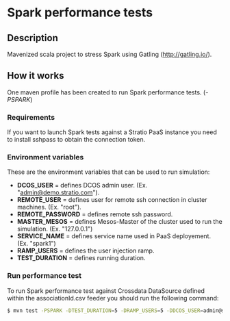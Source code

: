 
# Spark performance tests

## Description

Mavenized scala project to stress Spark using Gatling (http://gatling.io/).

## How it works

One maven profile has been created to run Spark performance tests. (_-PSPARK_)

### Requirements

If you want to launch Spark tests against a Stratio PaaS instance you need to install sshpass to obtain the connection token.

### Environment variables

These are the environment variables that can be used to run simulation:

- **DCOS_USER**      	= defines DCOS admin user. (Ex. "admin@demo.stratio.com").
- **REMOTE_USER**     	= defines user for remote ssh connection in cluster machines. (Ex. "root").
- **REMOTE_PASSWORD**   = defines remote ssh password.
- **MASTER_MESOS**     	= defines Mesos-Master of the cluster used to run the simulation. (Ex. "127.0.0.1")
- **SERVICE_NAME**     	= defines service name used in PaaS deployement. (Ex. "spark1")
- **RAMP_USERS**      	= defines the user injection ramp.
- **TEST_DURATION**   	= defines running duration.

### Run performance test

To run Spark performance test against Crossdata DataSource defined within the associationId.csv feeder you should run the following command:

```sh
$ mvn test -PSPARK -DTEST_DURATION=5 -DRAMP_USERS=5 -DDCOS_USER=admin@stratio.com -DREMOTE_USER=root -DREMOTE_PASSWORD=password -DMASTER_MESOS=127.0.0.1 -DSERVICE_NAME=spark-test
```
